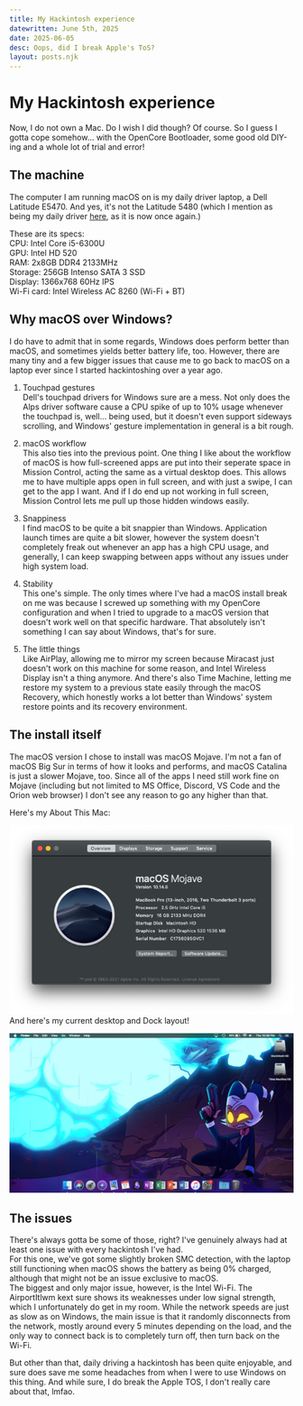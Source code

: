 ```yaml
---
title: My Hackintosh experience
datewritten: June 5th, 2025
date: 2025-06-05
desc: Oops, did I break Apple's ToS?
layout: posts.njk
---
```


# My Hackintosh experience
Now, I do not own a Mac. Do I wish I did though? Of course. So I guess I gotta cope somehow... with the OpenCore Bootloader, some good old DIY-ing and a whole lot of trial and error!

## The machine
The computer I am running macOS on is my daily driver laptop, a Dell Latitude E5470. And yes, it's not the Latitude 5480 (which I mention as being my daily driver [here](/blog/posts/hardware), as it is now once again.)

These are its specs:\
CPU: Intel Core i5-6300U\
GPU: Intel HD 520\
RAM: 2x8GB DDR4 2133MHz\
Storage: 256GB Intenso SATA 3 SSD\
Display: 1366x768 60Hz IPS\
Wi-Fi card: Intel Wireless AC 8260 (Wi-Fi + BT)

## Why macOS over Windows?
I do have to admit that in some regards, Windows does perform better than macOS, and sometimes yields better battery life, too. However, there are many tiny and a few bigger issues that cause me to go back to macOS on a laptop ever since I started hackintoshing over a year ago.

1. Touchpad gestures\
Dell's touchpad drivers for Windows sure are a mess. Not only does the Alps driver software cause a CPU spike of up to 10% usage whenever the touchpad is, well... being used, but it doesn't even support sideways scrolling, and Windows' gesture implementation in general is a bit rough.

2. macOS workflow\
This also ties into the previous point. One thing I like about the workflow of macOS is how full-screened apps are put into their seperate space in Mission Control, acting the same as a virtual desktop does. This allows me to have multiple apps open in full screen, and with just a swipe, I can get to the app I want. And if I do end up not working in full screen, Mission Control lets me pull up those hidden windows easily.

3. Snappiness\
I find macOS to be quite a bit snappier than Windows. Application launch times are quite a bit slower, however the system doesn't completely freak out whenever an app has a high CPU usage, and generally, I can keep swapping between apps without any issues under high system load.

4. Stability\
This one's simple. The only times where I've had a macOS install break on me was because I screwed up something with my OpenCore configuration and when I tried to upgrade to a macOS version that doesn't work well on that specific hardware. That absolutely isn't something I can say about Windows, that's for sure.

5. The little things\
Like AirPlay, allowing me to mirror my screen because Miracast just doesn't work on this machine for some reason, and Intel Wireless Display isn't a thing anymore. And there's also Time Machine, letting me restore my system to a previous state easily through the macOS Recovery, which honestly works a lot better than Windows' system restore points and its recovery environment.

## The install itself
The macOS version I chose to install was macOS Mojave. I'm not a fan of macOS Big Sur in terms of how it looks and performs, and macOS Catalina is just a slower Mojave, too. Since all of the apps I need still work fine on Mojave (including but not limited to MS Office, Discord, VS Code and the Orion web browser) I don't see any reason to go any higher than that.

Here's my About This Mac:

![image](/assets/blog/aboutmac.png)\
And here's my current desktop and Dock layout!

![image](/assets/blog/desktop.png)

## The issues
There's always gotta be some of those, right? I've genuinely always had at least one issue with every hackintosh I've had.\
For this one, we've got some slightly broken SMC detection, with the laptop still functioning when macOS shows the battery as being 0% charged, although that might not be an issue exclusive to macOS.\
The biggest and only major issue, however, is the Intel Wi-Fi. The AirportItlwm kext sure shows its weaknesses under low signal strength, which I unfortunately do get in my room. While the network speeds are just as slow as on Windows, the main issue is that it randomly disconnects from the network, mostly around every 5 minutes depending on the load, and the only way to connect back is to completely turn off, then turn back on the Wi-Fi.

But other than that, daily driving a hackintosh has been quite enjoyable, and sure does save me some headaches from when I were to use Windows on this thing. And while sure, I do break the Apple TOS, I don't really care about that, lmfao.
